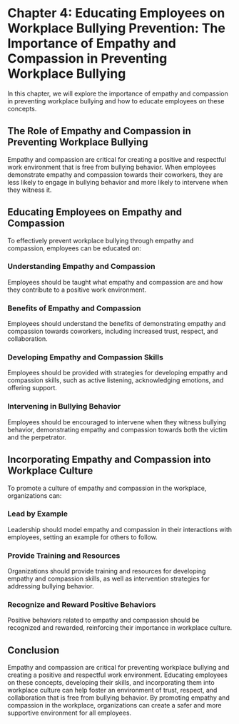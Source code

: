Chapter 4: Educating Employees on Workplace Bullying Prevention: The Importance of Empathy and Compassion in Preventing Workplace Bullying
==========================================================================================================================================

In this chapter, we will explore the importance of empathy and compassion in preventing workplace bullying and how to educate employees on these concepts.

The Role of Empathy and Compassion in Preventing Workplace Bullying
-------------------------------------------------------------------

Empathy and compassion are critical for creating a positive and respectful work environment that is free from bullying behavior. When employees demonstrate empathy and compassion towards their coworkers, they are less likely to engage in bullying behavior and more likely to intervene when they witness it.

Educating Employees on Empathy and Compassion
---------------------------------------------

To effectively prevent workplace bullying through empathy and compassion, employees can be educated on:

### Understanding Empathy and Compassion

Employees should be taught what empathy and compassion are and how they contribute to a positive work environment.

### Benefits of Empathy and Compassion

Employees should understand the benefits of demonstrating empathy and compassion towards coworkers, including increased trust, respect, and collaboration.

### Developing Empathy and Compassion Skills

Employees should be provided with strategies for developing empathy and compassion skills, such as active listening, acknowledging emotions, and offering support.

### Intervening in Bullying Behavior

Employees should be encouraged to intervene when they witness bullying behavior, demonstrating empathy and compassion towards both the victim and the perpetrator.

Incorporating Empathy and Compassion into Workplace Culture
-----------------------------------------------------------

To promote a culture of empathy and compassion in the workplace, organizations can:

### Lead by Example

Leadership should model empathy and compassion in their interactions with employees, setting an example for others to follow.

### Provide Training and Resources

Organizations should provide training and resources for developing empathy and compassion skills, as well as intervention strategies for addressing bullying behavior.

### Recognize and Reward Positive Behaviors

Positive behaviors related to empathy and compassion should be recognized and rewarded, reinforcing their importance in workplace culture.

Conclusion
----------

Empathy and compassion are critical for preventing workplace bullying and creating a positive and respectful work environment. Educating employees on these concepts, developing their skills, and incorporating them into workplace culture can help foster an environment of trust, respect, and collaboration that is free from bullying behavior. By promoting empathy and compassion in the workplace, organizations can create a safer and more supportive environment for all employees.
